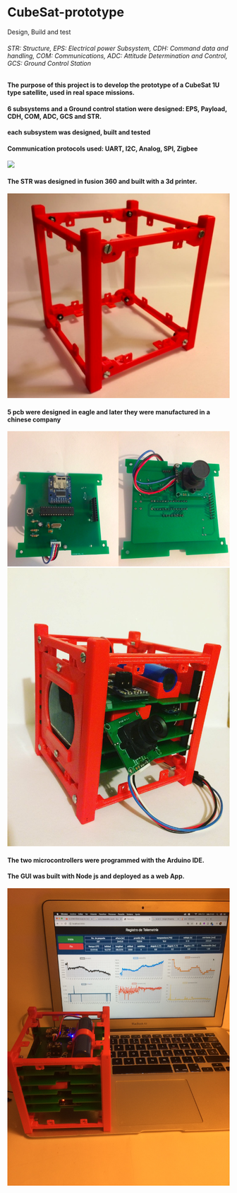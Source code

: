# CubeSat-prototype
Design, Build and test
###### STR: Structure, EPS: Electrical power Subsystem, CDH: Command data and handling, COM: Communications, ADC: Attitude Determination and Control, GCS: Ground Control Station
#### The purpose of this project is to develop the prototype of a CubeSat 1U type satellite, used in real space missions. 
#### 6 subsystems and a Ground control station were designed: EPS, Payload, CDH, COM, ADC, GCS and STR.
#### each subsystem was designed, built and tested
#### Communication protocols used: UART, I2C, Analog, SPI, Zigbee
![](/Images/Diseño.png)
#### The STR was designed in fusion 360 and built with  a 3d printer.
![](/Images/Figura16.png)
#### 5 pcb were designed in eagle and later they were manufactured in a chinese company
![](/Images/Figura15.png)
![](/Images/31EED219-CC2C-4805-BA3F-D5E09A6F85C4.JPG)
#### The two microcontrollers were programmed with the Arduino IDE.
#### The GUI was built with Node js and deployed as a web App.
![](/Images/Figura20.png)





